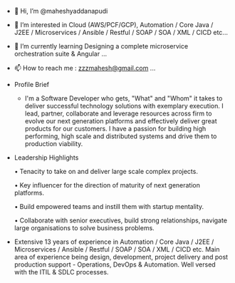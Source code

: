 - 👋 Hi, I’m @maheshyaddanapudi
- 👀 I’m interested in Cloud (AWS/PCF/GCP), Automation / Core Java / J2EE / Microservices / Ansible / Restful / SOAP / SOA / XML / CICD etc...
- 🌱 I’m currently learning Designing a complete microservice orchestration suite & Angular ...
- 📫 How to reach me : zzzmahesh@gmail.com ...
- Profile Brief

  - I'm a Software Developer who gets, "What" and "Whom" it takes to deliver successful technology solutions with exemplary execution. I lead, partner, collaborate and leverage resources across firm to evolve our next generation platforms and effectively deliver great products for our customers. I have a passion for building high performing, high scale and distributed systems and drive them to production viability. 
  
- Leadership Highlights

   • Tenacity to take on and deliver large scale complex projects.
   
   • Key influencer for the direction of maturity of next generation platforms.
   
   • Build empowered teams and instill them with startup mentality.
  
   • Collaborate with senior executives, build strong relationships, navigate large organisations to solve business problems.
  
- Extensive 13 years of experience in Automation / Core Java / J2EE / Microservices / Ansible / Restful / SOAP / SOA / XML / CICD etc. Main area of experience being design, development, project delivery and post production support - Operations, DevOps & Automation. Well versed with the ITIL & SDLC processes. 
